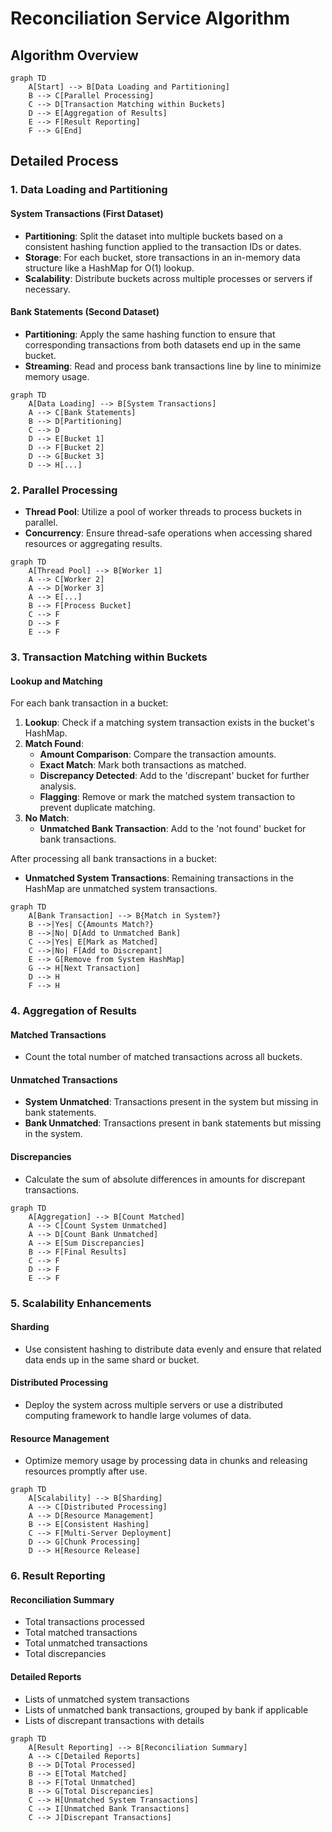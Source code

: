 # Reconciliation Service Algorithm

## Algorithm Overview

```mermaid
graph TD
    A[Start] --> B[Data Loading and Partitioning]
    B --> C[Parallel Processing]
    C --> D[Transaction Matching within Buckets]
    D --> E[Aggregation of Results]
    E --> F[Result Reporting]
    F --> G[End]
```

## Detailed Process

### 1. Data Loading and Partitioning

#### System Transactions (First Dataset)
- **Partitioning**: Split the dataset into multiple buckets based on a consistent hashing function applied to the transaction IDs or dates.
- **Storage**: For each bucket, store transactions in an in-memory data structure like a HashMap for O(1) lookup.
- **Scalability**: Distribute buckets across multiple processes or servers if necessary.

#### Bank Statements (Second Dataset)
- **Partitioning**: Apply the same hashing function to ensure that corresponding transactions from both datasets end up in the same bucket.
- **Streaming**: Read and process bank transactions line by line to minimize memory usage.

```mermaid
graph TD
    A[Data Loading] --> B[System Transactions]
    A --> C[Bank Statements]
    B --> D[Partitioning]
    C --> D
    D --> E[Bucket 1]
    D --> F[Bucket 2]
    D --> G[Bucket 3]
    D --> H[...]
```

### 2. Parallel Processing
- **Thread Pool**: Utilize a pool of worker threads to process buckets in parallel.
- **Concurrency**: Ensure thread-safe operations when accessing shared resources or aggregating results.

```mermaid
graph TD
    A[Thread Pool] --> B[Worker 1]
    A --> C[Worker 2]
    A --> D[Worker 3]
    A --> E[...]
    B --> F[Process Bucket]
    C --> F
    D --> F
    E --> F
```

### 3. Transaction Matching within Buckets

#### Lookup and Matching
For each bank transaction in a bucket:
1. **Lookup**: Check if a matching system transaction exists in the bucket's HashMap.
2. **Match Found**:
   - **Amount Comparison**: Compare the transaction amounts.
   - **Exact Match**: Mark both transactions as matched.
   - **Discrepancy Detected**: Add to the 'discrepant' bucket for further analysis.
   - **Flagging**: Remove or mark the matched system transaction to prevent duplicate matching.
3. **No Match**:
   - **Unmatched Bank Transaction**: Add to the 'not found' bucket for bank transactions.

After processing all bank transactions in a bucket:
- **Unmatched System Transactions**: Remaining transactions in the HashMap are unmatched system transactions.

```mermaid
graph TD
    A[Bank Transaction] --> B{Match in System?}
    B -->|Yes| C{Amounts Match?}
    B -->|No| D[Add to Unmatched Bank]
    C -->|Yes| E[Mark as Matched]
    C -->|No| F[Add to Discrepant]
    E --> G[Remove from System HashMap]
    G --> H[Next Transaction]
    D --> H
    F --> H
```

### 4. Aggregation of Results

#### Matched Transactions
- Count the total number of matched transactions across all buckets.

#### Unmatched Transactions
- **System Unmatched**: Transactions present in the system but missing in bank statements.
- **Bank Unmatched**: Transactions present in bank statements but missing in the system.

#### Discrepancies
- Calculate the sum of absolute differences in amounts for discrepant transactions.

```mermaid
graph TD
    A[Aggregation] --> B[Count Matched]
    A --> C[Count System Unmatched]
    A --> D[Count Bank Unmatched]
    A --> E[Sum Discrepancies]
    B --> F[Final Results]
    C --> F
    D --> F
    E --> F
```

### 5. Scalability Enhancements

#### Sharding
- Use consistent hashing to distribute data evenly and ensure that related data ends up in the same shard or bucket.

#### Distributed Processing
- Deploy the system across multiple servers or use a distributed computing framework to handle large volumes of data.

#### Resource Management
- Optimize memory usage by processing data in chunks and releasing resources promptly after use.

```mermaid
graph TD
    A[Scalability] --> B[Sharding]
    A --> C[Distributed Processing]
    A --> D[Resource Management]
    B --> E[Consistent Hashing]
    C --> F[Multi-Server Deployment]
    D --> G[Chunk Processing]
    D --> H[Resource Release]
```

### 6. Result Reporting

#### Reconciliation Summary
- Total transactions processed
- Total matched transactions
- Total unmatched transactions
- Total discrepancies

#### Detailed Reports
- Lists of unmatched system transactions
- Lists of unmatched bank transactions, grouped by bank if applicable
- Lists of discrepant transactions with details

```mermaid
graph TD
    A[Result Reporting] --> B[Reconciliation Summary]
    A --> C[Detailed Reports]
    B --> D[Total Processed]
    B --> E[Total Matched]
    B --> F[Total Unmatched]
    B --> G[Total Discrepancies]
    C --> H[Unmatched System Transactions]
    C --> I[Unmatched Bank Transactions]
    C --> J[Discrepant Transactions]
```
